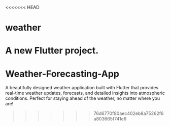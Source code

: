 <<<<<<< HEAD
# weather

A new Flutter project.
=======
# Weather-Forecasting-App
A beautifully designed weather application built with Flutter that provides real-time weather updates, forecasts, and detailed insights into atmospheric conditions. Perfect for staying ahead of the weather, no matter where you are!
>>>>>>> 76d6770f80aec402eb8a75262f6a803665f741e6
